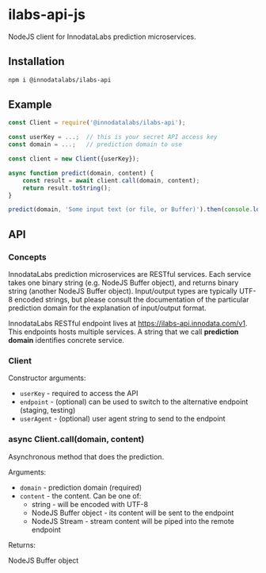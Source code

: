 # ilabs-api-js

NodeJS client for InnodataLabs prediction microservices.

## Installation
```bash
npm i @innodatalabs/ilabs-api
```

## Example
```js
const Client = require('@innodatalabs/ilabs-api');

const userKey = ...;  // this is your secret API access key
const domain = ...;   // prediction domain to use

const client = new Client({userKey});

async function predict(domain, content) {
    const result = await client.call(domain, content);
    return result.toString();
}

predict(domain, 'Some input text (or file, or Buffer)').then(console.log).catch(console.error);
```

## API

### Concepts
InnodataLabs prediction microservices are RESTful services. Each service takes one binary string (e.g. NodeJS Buffer object), and
returns binary string (another NodeJS Buffer object). Input/output types are typically UTF-8 encoded strings, but please consult
the documentation of the particular prediction domain for the explanation of input/output format.

InnodataLabs RESTful endpoint lives at https://ilabs-api.innodata.com/v1. This endpoints hosts multiple services. A string that we
call **prediction domain** identifies concrete service.

### Client

Constructor arguments:

* `userKey` - required to access the API
* `endpoint` - (optional) can be used to switch to the alternative endpoint (staging, testing)
* `userAgent` - (optional) user agent string to send to the endpoint

### async Client.call(domain, content)
Asynchronous method that does the prediction.

Arguments:

* `domain` - prediction domain (required)
* `content` - the content. Can be one of:
    - string - will be encoded with UTF-8
    - NodeJS Buffer object - its content will be sent to the endpoint
    - NodeJS Stream - stream content will be piped into the remote endpoint

Returns:

NodeJS Buffer object
